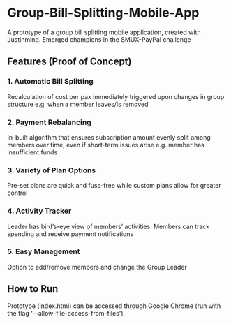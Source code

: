 # Group-Bill-Splitting-Mobile-App
A prototype of a group bill splitting mobile application, created with Justinmind. Emerged champions in the SMUX-PayPal challenge

## Features (Proof of Concept)
### 1. Automatic Bill Splitting
Recalculation of cost per pax immediately triggered upon changes in group structure e.g. when a member leaves/is removed

### 2. Payment Rebalancing
In-built algorithm that ensures subscription amount evenly split among members over time, even if short-term issues arise e.g. member has insufficient funds

### 3. Variety of Plan Options
Pre-set plans are quick and fuss-free while custom plans allow for greater control

### 4. Activity Tracker
Leader has bird’s-eye view of members’ activities. Members can track spending and receive payment notifications

### 5. Easy Management
Option to add/remove members and change the Group Leader

## How to Run
Prototype (index.html) can be accessed through Google Chrome (run with the flag '--allow-file-access-from-files').

